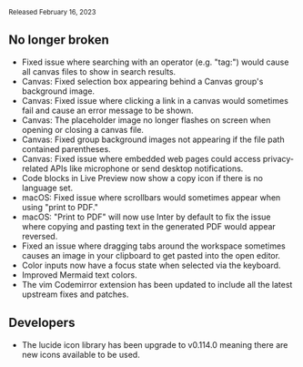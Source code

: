 <small>Released February 16, 2023</small>

## No longer broken

- Fixed issue where searching with an operator (e.g. "tag:") would cause all canvas files to show in search results.
- Canvas: Fixed selection box appearing behind a Canvas group's background image.
- Canvas: Fixed issue where clicking a link in a canvas would sometimes fail and cause an error message to be shown.
- Canvas: The placeholder image no longer flashes on screen when opening or closing a canvas file.
- Canvas: Fixed group background images not appearing if the file path contained parentheses.
- Canvas: Fixed issue where embedded web pages could access privacy-related APIs like microphone or send desktop notifications.
- Code blocks in Live Preview now show a copy icon if there is no language set.
- macOS: Fixed issue where scrollbars would sometimes appear when using "print to PDF."
- macOS: "Print to PDF" will now use Inter by default to fix the issue where copying and pasting text in the generated PDF would appear reversed.
- Fixed an issue where dragging tabs around the workspace sometimes causes an image in your clipboard to get pasted into the open editor.
- Color inputs now have a focus state when selected via the keyboard.
- Improved Mermaid text colors.
- The vim Codemirror extension has been updated to include all the latest upstream fixes and patches.

## Developers

- The lucide icon library has been upgrade to v0.114.0 meaning there are new icons available to be used.
